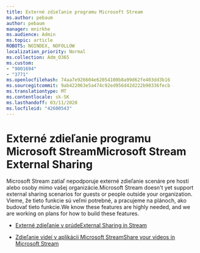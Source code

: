 ```yaml
---
title: Externé zdieľanie programu Microsoft Stream
ms.author: pebaum
author: pebaum
manager: mnirkhe
ms.audience: Admin
ms.topic: article
ROBOTS: NOINDEX, NOFOLLOW
localization_priority: Normal
ms.collection: Adm_O365
ms.custom:
- "9001694"
- "3771"
ms.openlocfilehash: 74aa7e926604e62054100b8a99d62fe403dd3b16
ms.sourcegitcommit: 9ab422063e5a474c92ed956d42d222b90336fecb
ms.translationtype: MT
ms.contentlocale: sk-SK
ms.lasthandoff: 03/11/2020
ms.locfileid: "42600543"
---
```

# <a name="microsoft-stream-external-sharing"></a><span data-ttu-id="e8192-102">Externé zdieľanie programu Microsoft Stream</span><span class="sxs-lookup"><span data-stu-id="e8192-102">Microsoft Stream External Sharing</span></span>

<span data-ttu-id="e8192-103">Microsoft Stream zatiaľ nepodporuje externé zdieľanie scenáre pre hostí alebo osoby mimo vašej organizácie.</span><span class="sxs-lookup"><span data-stu-id="e8192-103">Microsoft Stream doesn't yet support external sharing scenarios for guests or people outside your organization.</span></span> <span data-ttu-id="e8192-104">Vieme, že tieto funkcie sú veľmi potrebné, a pracujeme na plánoch, ako budovať tieto funkcie.</span><span class="sxs-lookup"><span data-stu-id="e8192-104">We know these features are highly needed, and we are working on plans for how to build these features.</span></span>

- [<span data-ttu-id="e8192-105">Externé zdieľanie v prúde</span><span class="sxs-lookup"><span data-stu-id="e8192-105">External Sharing in Stream</span></span>](https://docs.microsoft.com/stream/portal-share-video#external-sharing)

- [<span data-ttu-id="e8192-106">Zdieľanie videí v aplikácii Microsoft Stream</span><span class="sxs-lookup"><span data-stu-id="e8192-106">Share your videos in Microsoft Stream</span></span>](https://docs.microsoft.com/stream/portal-share-video)
